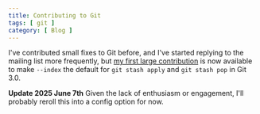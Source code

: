 ```yaml
---
title: Contributing to Git
tags: [ git ]
category: [ Blog ]
---
```


I've contributed small fixes to Git before, and I've started replying to the
mailing list more frequently, but [my first large contribution](https://lore.kernel.org/git/20250510183358.36806-1-ben.knoble+github@gmail.com/T/#m401ea75fd80edb213924368c016b01b52c8d57cf)
is now available to make `--index` the default for `git stash apply` and `git
stash pop` in Git 3.0.

**Update 2025 June 7th** Given the lack of enthusiasm or engagement, I'll
probably reroll this into a config option for now.
